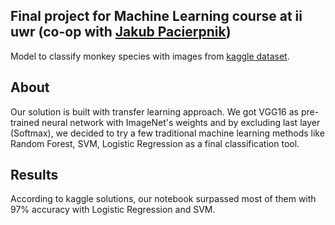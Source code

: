 ## Final project for Machine Learning course at ii uwr (co-op with [Jakub Pacierpnik](https://github.com/qbencjusz))
Model to classify monkey species with images from [kaggle dataset](https://www.kaggle.com/slothkong/10-monkey-species).

## About
Our solution is built with transfer learning approach. 
We got VGG16 as pre-trained neural network with ImageNet's weights and by excluding last layer (Softmax), we decided to try a few traditional machine learning methods like Random Forest, SVM, Logistic Regression as a final classification tool.

## Results
According to kaggle solutions, our notebook surpassed most of them with 97% accuracy with Logistic Regression and SVM.
